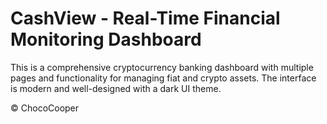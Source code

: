 # CashView - Real-Time Financial Monitoring Dashboard

This is a comprehensive cryptocurrency banking dashboard with multiple pages and functionality for managing fiat and crypto assets. The interface is modern and well-designed with a dark UI theme.

© ChocoCooper
